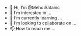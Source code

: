 - 👋 Hi, I’m @MehdiSatanic
- 👀 I’m interested in ...
- 🌱 I’m currently learning ...
- 💞️ I’m looking to collaborate on ...
- 📫 How to reach me ...

<!---
MehdiSatanic/MehdiSatanic is a ✨ special ✨ repository because its `README.md` (this file) appears on your GitHub profile.
You can click the Preview link to take a look at your changes.
--->
